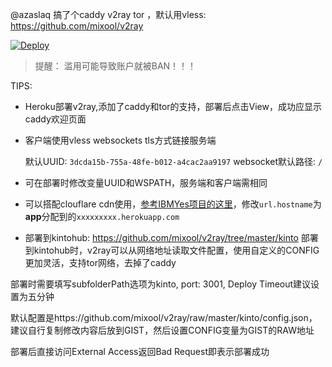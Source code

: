 @azaslaq  搞了个caddy v2ray tor ，默认用vless: https://github.com/mixool/v2ray

[![Deploy](https://www.herokucdn.com/deploy/button.png)](https://dashboard.heroku.com/new?template=https://github.com/kkeyen/ls926368726)  
  
> 提醒： 滥用可能导致账户就被BAN！！！  

TIPS:
* Heroku部署v2ray,添加了caddy和tor的支持，部署后点击View，成功应显示caddy欢迎页面 

* 客户端使用vless websockets tls方式链接服务端  
   

  默认UUID: `3dcda15b-755a-48fe-b012-a4cac2aa9197`  websocket默认路径: `/`  
  
* 可在部署时修改变量UUID和WSPATH，服务端和客户端需相同  
  
* 可以搭配clouflare cdn使用，[参考IBMYes项目的这里](https://github.com/CCChieh/IBMYes#cloudflare-%E9%AB%98%E9%80%9F%E8%8A%82%E7%82%B9%E4%B8%AD%E8%BD%AC)，修改`url.hostname`为**app**分配到的`xxxxxxxxx.herokuapp.com`  
  
* 部署到kintohub: https://github.com/mixool/v2ray/tree/master/kinto
部署到kintohub时，v2ray可以从网络地址读取文件配置，使用自定义的CONFIG更加灵活，支持tor网络，去掉了caddy

部署时需要填写subfolderPath选项为kinto, port: 3001, Deploy Timeout建议设置为五分钟

默认配置是https://github.com/mixool/v2ray/raw/master/kinto/config.json，建议自行复制修改内容后放到GIST，然后设置CONFIG变量为GIST的RAW地址

部署后直接访问External Access返回Bad Request即表示部署成功
